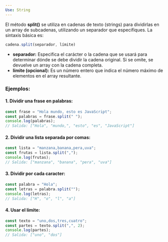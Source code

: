 ```yaml
---
Use: String
---
```

El método **split()** se utiliza en cadenas de texto (strings) para dividirlas en un array de subcadenas, utilizando un separador que especifiques. La sintaxis básica es:

```js
cadena.split(separador, límite)
```

- **separador:** Especifica el carácter o la cadena que se usará para determinar dónde se debe dividir la cadena original. Si se omite, se devuelve un array con la cadena completa.
- **límite (opcional):** Es un número entero que indica el número máximo de elementos en el array resultante.

### Ejemplos:

#### 1. Dividir una frase en palabras:

```js
const frase = "Hola mundo, esto es JavaScript";
const palabras = frase.split(" ");
console.log(palabras);
// Salida: ["Hola", "mundo,", "esto", "es", "JavaScript"]

```

#### 2. Dividir una lista separada por comas:
```js
const lista = "manzana,banana,pera,uva";
const frutas = lista.split(",");
console.log(frutas);
// Salida: ["manzana", "banana", "pera", "uva"]
```

#### 3. Dividir por cada caracter:

```js
const palabra = "Hola";
const letras = palabra.split("");
console.log(letras);
// Salida: ["H", "o", "l", "a"]
```

#### 4. Usar el límite:

```js
const texto = "uno,dos,tres,cuatro";
const partes = texto.split(",", 2);
console.log(partes);
// Salida: ["uno", "dos"]
```